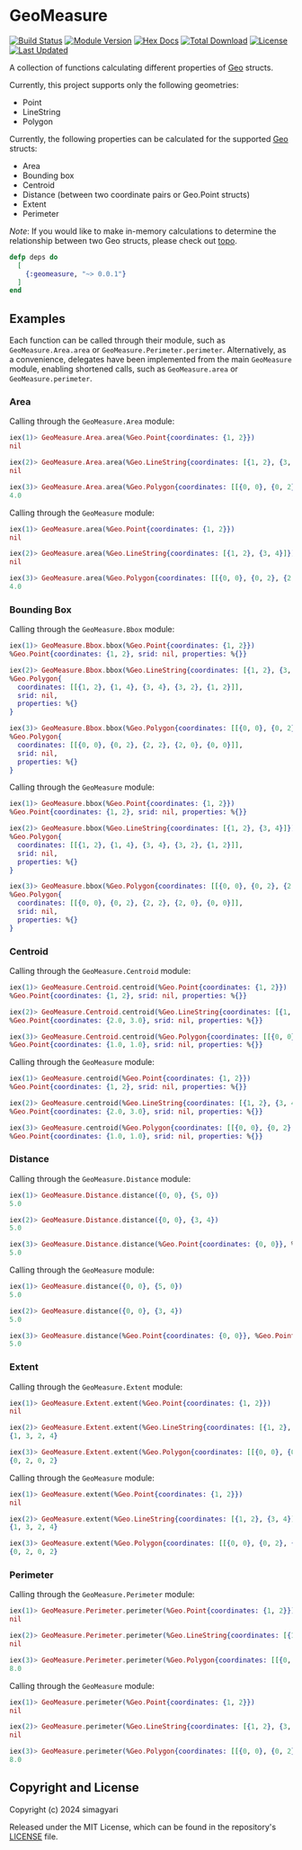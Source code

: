# GeoMeasure

[![Build Status](https://github.com/simagyari/geomeasure/actions/workflows/elixir-build-and-test.yml/badge.svg?branch=master)](https://github.com/simagyari/geomeasure/actions/workflows/elixir-build-and-test.yml)
[![Module Version](https://img.shields.io/hexpm/v/geomeasure.svg)](https://hex.pm/packages/geomeasure)
[![Hex Docs](https://img.shields.io/badge/hex-docs-lightgreen.svg)](https://hexdocs.pm/geomeasure/)
[![Total Download](https://img.shields.io/hexpm/dt/geomeasure.svg)](https://hex.pm/packages/geomeasure)
[![License](https://img.shields.io/hexpm/l/geomeasure.svg)](https://github.com/simagyari/geomeasure/blob/main/LICENSE)
[![Last Updated](https://img.shields.io/github/last-commit/simagyari/geomeasure.svg)](https://github.com/simagyari/geomeasure/commits/main)

A collection of functions calculating different properties of [Geo](https://github.com/felt/geo/tree/master) structs.

Currently, this project supports only the following geometries:

- Point
- LineString
- Polygon

Currently, the following properties can be calculated for the supported [Geo](https://github.com/felt/geo/tree/master) structs:

- Area
- Bounding box
- Centroid
- Distance (between two coordinate pairs or Geo.Point structs)
- Extent
- Perimeter

_Note_: If you would like to make in-memory calculations to determine the relationship between two Geo structs, please check out [topo](https://github.com/pkinney/topo).

```elixir
defp deps do
  [
    {:geomeasure, "~> 0.0.1"}
  ]
end
```
## Examples

Each function can be called through their module, such as `GeoMeasure.Area.area` or `GeoMeasure.Perimeter.perimeter`. Alternatively, as a convenience, delegates have been implemented from the main `GeoMeasure` module, enabling shortened calls, such as `GeoMeasure.area` or `GeoMeasure.perimeter`.

### Area

Calling through the `GeoMeasure.Area` module:

```elixir
iex(1)> GeoMeasure.Area.area(%Geo.Point{coordinates: {1, 2}})
nil

iex(2)> GeoMeasure.Area.area(%Geo.LineString{coordinates: [{1, 2}, {3, 4}]})
nil

iex(3)> GeoMeasure.Area.area(%Geo.Polygon{coordinates: [[{0, 0}, {0, 2}, {2, 2}, {2, 0}, {0, 0}]]})
4.0
```

Calling through the `GeoMeasure` module:

```elixir
iex(1)> GeoMeasure.area(%Geo.Point{coordinates: {1, 2}})
nil

iex(2)> GeoMeasure.area(%Geo.LineString{coordinates: [{1, 2}, {3, 4}]})
nil

iex(3)> GeoMeasure.area(%Geo.Polygon{coordinates: [[{0, 0}, {0, 2}, {2, 2}, {2, 0}, {0, 0}]]})
4.0
```

### Bounding Box

Calling through the `GeoMeasure.Bbox` module:

```elixir
iex(1)> GeoMeasure.Bbox.bbox(%Geo.Point{coordinates: {1, 2}})
%Geo.Point{coordinates: {1, 2}, srid: nil, properties: %{}}

iex(2)> GeoMeasure.Bbox.bbox(%Geo.LineString{coordinates: [{1, 2}, {3, 4}]})
%Geo.Polygon{
  coordinates: [[{1, 2}, {1, 4}, {3, 4}, {3, 2}, {1, 2}]],
  srid: nil,
  properties: %{}
}

iex(3)> GeoMeasure.Bbox.bbox(%Geo.Polygon{coordinates: [[{0, 0}, {0, 2}, {2, 2}, {2, 0}, {0, 0}]]})
%Geo.Polygon{
  coordinates: [[{0, 0}, {0, 2}, {2, 2}, {2, 0}, {0, 0}]],
  srid: nil,
  properties: %{}
}
```

Calling through the `GeoMeasure` module:

```elixir
iex(1)> GeoMeasure.bbox(%Geo.Point{coordinates: {1, 2}})
%Geo.Point{coordinates: {1, 2}, srid: nil, properties: %{}}

iex(2)> GeoMeasure.bbox(%Geo.LineString{coordinates: [{1, 2}, {3, 4}]})
%Geo.Polygon{
  coordinates: [[{1, 2}, {1, 4}, {3, 4}, {3, 2}, {1, 2}]],
  srid: nil,
  properties: %{}
}

iex(3)> GeoMeasure.bbox(%Geo.Polygon{coordinates: [[{0, 0}, {0, 2}, {2, 2}, {2, 0}, {0, 0}]]})
%Geo.Polygon{
  coordinates: [[{0, 0}, {0, 2}, {2, 2}, {2, 0}, {0, 0}]],
  srid: nil,
  properties: %{}
}
```

### Centroid

Calling through the `GeoMeasure.Centroid` module:

```elixir
iex(1)> GeoMeasure.Centroid.centroid(%Geo.Point{coordinates: {1, 2}})
%Geo.Point{coordinates: {1, 2}, srid: nil, properties: %{}}

iex(2)> GeoMeasure.Centroid.centroid(%Geo.LineString{coordinates: [{1, 2}, {3, 4}]})
%Geo.Point{coordinates: {2.0, 3.0}, srid: nil, properties: %{}}

iex(3)> GeoMeasure.Centroid.centroid(%Geo.Polygon{coordinates: [[{0, 0}, {0, 2}, {2, 2}, {2, 0}, {0, 0}]]})
%Geo.Point{coordinates: {1.0, 1.0}, srid: nil, properties: %{}}
```

Calling through the `GeoMeasure` module:

```elixir
iex(1)> GeoMeasure.centroid(%Geo.Point{coordinates: {1, 2}})
%Geo.Point{coordinates: {1, 2}, srid: nil, properties: %{}}

iex(2)> GeoMeasure.centroid(%Geo.LineString{coordinates: [{1, 2}, {3, 4}]})
%Geo.Point{coordinates: {2.0, 3.0}, srid: nil, properties: %{}}

iex(3)> GeoMeasure.centroid(%Geo.Polygon{coordinates: [[{0, 0}, {0, 2}, {2, 2}, {2, 0}, {0, 0}]]})
%Geo.Point{coordinates: {1.0, 1.0}, srid: nil, properties: %{}}
```

### Distance

Calling through the `GeoMeasure.Distance` module:

```elixir
iex(1)> GeoMeasure.Distance.distance({0, 0}, {5, 0})
5.0

iex(2)> GeoMeasure.Distance.distance({0, 0}, {3, 4})
5.0

iex(3)> GeoMeasure.Distance.distance(%Geo.Point{coordinates: {0, 0}}, %Geo.Point{coordinates: {3, 4}})
5.0
```

Calling through the `GeoMeasure` module:

```elixir
iex(1)> GeoMeasure.distance({0, 0}, {5, 0})
5.0

iex(2)> GeoMeasure.distance({0, 0}, {3, 4})
5.0

iex(3)> GeoMeasure.distance(%Geo.Point{coordinates: {0, 0}}, %Geo.Point{coordinates: {3, 4}})
5.0
```

### Extent

Calling through the `GeoMeasure.Extent` module:

```elixir
iex(1)> GeoMeasure.Extent.extent(%Geo.Point{coordinates: {1, 2}})
nil

iex(2)> GeoMeasure.Extent.extent(%Geo.LineString{coordinates: [{1, 2}, {3, 4}]})
{1, 3, 2, 4}

iex(3)> GeoMeasure.Extent.extent(%Geo.Polygon{coordinates: [[{0, 0}, {0, 2}, {2, 2}, {2, 0}, {0, 0}]]})
{0, 2, 0, 2}
```

Calling through the `GeoMeasure` module:

```elixir
iex(1)> GeoMeasure.extent(%Geo.Point{coordinates: {1, 2}})
nil

iex(2)> GeoMeasure.extent(%Geo.LineString{coordinates: [{1, 2}, {3, 4}]})
{1, 3, 2, 4}

iex(3)> GeoMeasure.extent(%Geo.Polygon{coordinates: [[{0, 0}, {0, 2}, {2, 2}, {2, 0}, {0, 0}]]})
{0, 2, 0, 2}
```

### Perimeter

Calling through the `GeoMeasure.Perimeter` module:

```elixir
iex(1)> GeoMeasure.Perimeter.perimeter(%Geo.Point{coordinates: {1, 2}})
nil

iex(2)> GeoMeasure.Perimeter.perimeter(%Geo.LineString{coordinates: [{1, 2}, {3, 4}]})
nil

iex(3)> GeoMeasure.Perimeter.perimeter(%Geo.Polygon{coordinates: [[{0, 0}, {0, 2}, {2, 2}, {2, 0}, {0, 0}]]})
8.0
```

Calling through the `GeoMeasure` module:

```elixir
iex(1)> GeoMeasure.perimeter(%Geo.Point{coordinates: {1, 2}})
nil

iex(2)> GeoMeasure.perimeter(%Geo.LineString{coordinates: [{1, 2}, {3, 4}]})
nil

iex(3)> GeoMeasure.perimeter(%Geo.Polygon{coordinates: [[{0, 0}, {0, 2}, {2, 2}, {2, 0}, {0, 0}]]})
8.0
```

## Copyright and License

Copyright (c) 2024 simagyari

Released under the MIT License, which can be found in the repository's [LICENSE](https://github.com/simagyari/geomeasure/blob/main/LICENSE) file.